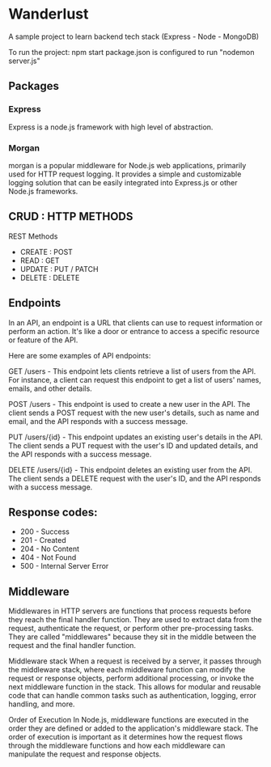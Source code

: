 # Wanderlust

A sample project to learn backend tech stack (Express - Node - MongoDB)

To run the project:
npm start
package.json is configured to run "nodemon server.js"

## Packages

### Express

Express is a node.js framework with high level of abstraction.

### Morgan

morgan is a popular middleware for Node.js web applications, primarily used for HTTP request logging. It provides a simple and customizable logging solution that can be easily integrated into Express.js or other Node.js frameworks.

## CRUD : HTTP METHODS

REST Methods

- CREATE : POST
- READ : GET
- UPDATE : PUT / PATCH
- DELETE : DELETE

## Endpoints

In an API, an endpoint is a URL that clients can use to request information or perform an action. It's like a door or entrance to access a specific resource or feature of the API.

Here are some examples of API endpoints:

GET /users - This endpoint lets clients retrieve a list of users from the API. For instance, a client can request this endpoint to get a list of users' names, emails, and other details.

POST /users - This endpoint is used to create a new user in the API. The client sends a POST request with the new user's details, such as name and email, and the API responds with a success message.

PUT /users/{id} - This endpoint updates an existing user's details in the API. The client sends a PUT request with the user's ID and updated details, and the API responds with a success message.

DELETE /users/{id} - This endpoint deletes an existing user from the API. The client sends a DELETE request with the user's ID, and the API responds with a success message.

## Response codes:

- 200 - Success
- 201 - Created
- 204 - No Content
- 404 - Not Found
- 500 - Internal Server Error

## Middleware

Middlewares in HTTP servers are functions that process requests before they reach the final handler function. They are used to extract data from the request, authenticate the request, or perform other pre-processing tasks. They are called "middlewares" because they sit in the middle between the request and the final handler function.

Middleware stack
When a request is received by a server, it passes through the middleware stack, where each middleware function can modify the request or response objects, perform additional processing, or invoke the next middleware function in the stack. This allows for modular and reusable code that can handle common tasks such as authentication, logging, error handling, and more.

Order of Execution
In Node.js, middleware functions are executed in the order they are defined or added to the application's middleware stack. The order of execution is important as it determines how the request flows through the middleware functions and how each middleware can manipulate the request and response objects.
